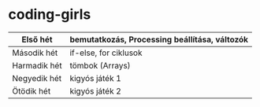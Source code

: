 coding-girls
============

|Első hét| bemutatkozás, Processing beállítása, változók|
|------------|----------------------------------------|
|Második hét| if-else, for ciklusok|
|Harmadik hét| tömbok (Arrays)|
|Negyedik hét| kigyós játék 1|
|Ötödik hét| kigyós játék 2|

